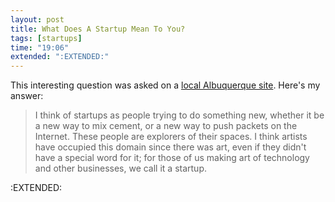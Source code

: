 ```yaml
---
layout: post
title: What Does A Startup Mean To You?
tags: [startups]
time: "19:06"
extended: ":EXTENDED:"
---
```


This interesting question was asked on a [local Albuquerque site](http://dukecityfix.com).  Here's my answer:

> I think of startups as people trying to do something new, whether it be a new way to mix
> cement, or a new way to push packets on the Internet. These people are explorers of 
> their spaces. I think artists have occupied this domain since there was art, even if they
> didn't have a special word for it; for those of us making art of technology and other
> businesses, we call it a startup.

:EXTENDED:


